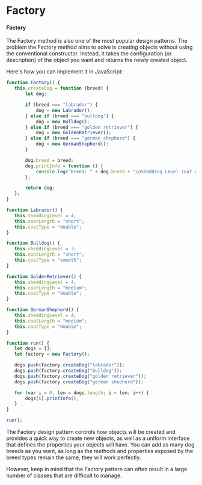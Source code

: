 # Factory

#### Factory

The Factory method is also one of the most popular design patterns. The problem the Factory method aims to solve is creating objects without using the conventional constructor. Instead, it takes the configuration (or description) of the object you want and returns the newly created object.

Here's how you can implement it in JavaScript:

```javascript
function Factory() { 
   this.createDog = function (breed) { 
       let dog; 

       if (breed === "labrador") { 
           dog = new Labrador(); 
       } else if (breed === "bulldog") { 
           dog = new Bulldog(); 
       } else if (breed === "golden retriever") { 
           dog = new GoldenRetriever(); 
       } else if (breed === "german shepherd") { 
           dog = new GermanShepherd(); 
       } 

       dog.breed = breed; 
       dog.printInfo = function () { 
           console.log("Breed: " + dog.breed + "\nShedding Level (out of 5): " + dog.sheddingLevel + "\nCoat Length: " + dog.coatLength + "\nCoat Type: " + dog.coatType); 
       }; 

       return dog; 
   }; 
} 

function Labrador() { 
   this.sheddingLevel = 4; 
   this.coatLength = "short"; 
   this.coatType = "double"; 
} 

function Bulldog() { 
   this.sheddingLevel = 3; 
   this.coatLength = "short"; 
   this.coatType = "smooth"; 
} 

function GoldenRetriever() { 
   this.sheddingLevel = 4; 
   this.coatLength = "medium"; 
   this.coatType = "double"; 
} 

function GermanShepherd() { 
   this.sheddingLevel = 4; 
   this.coatLength = "medium"; 
   this.coatType = "double"; 
} 

function run() { 
   let dogs = []; 
   let factory = new Factory(); 

   dogs.push(factory.createDog("labrador")); 
   dogs.push(factory.createDog("bulldog")); 
   dogs.push(factory.createDog("golden retriever")); 
   dogs.push(factory.createDog("german shepherd")); 

   for (var i = 0, len = dogs.length; i < len; i++) { 
       dogs[i].printInfo(); 
   } 
} 

run();
```

The Factory design pattern controls how objects will be created and provides a quick way to create new objects, as well as a uniform interface that defines the properties your objects will have. You can add as many dog breeds as you want, as long as the methods and properties exposed by the breed types remain the same, they will work perfectly.

However, keep in mind that the Factory pattern can often result in a large number of classes that are difficult to manage.
